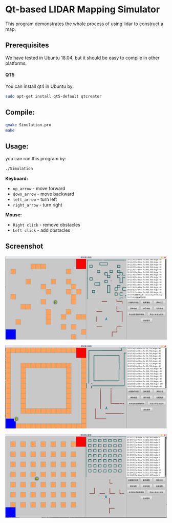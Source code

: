 # Qt-based LIDAR Mapping Simulator

This program demonstrates the whole process of using lidar to construct a map.

## Prerequisites

We have tested in Ubuntu 18.04, but it should be easy to compile in other platforms.

#### QT5

You can install qt4 in Ubuntu by:

```bash
sudo apt-get install qt5-default qtcreator
```

## Compile:

```bash
qmake Simulation.pro
make
```

## Usage:

you can run this program by:

```bash
./Simulation
```

**Keyboard:**

- `up_arrow` - move forward
- `down_arrow` - move backward
- `left_arrow` - turn left
- `right_arrow` - turn right

**Mouse:**

- `Right click` - remove obstacles
- `Left click` - add obstacles

##  Screenshot

![](./doc/testA.png)

![](./doc/testB.png)

![](./doc/testC.png)
